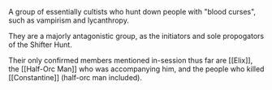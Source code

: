 A group of essentially cultists who hunt down people with "blood curses", such as vampirism and lycanthropy. 

They are a majorly antagonistic group, as the initiators and sole propogators of the Shifter Hunt. 

Their only confirmed members mentioned in-session thus far are [[Elix]], the [[Half-Orc Man]] who was accompanying him, and the people who killed [[Constantine]] (half-orc man included).